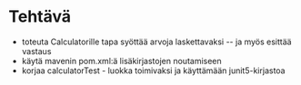# Tehtävä

 - toteuta Calculatorille tapa syöttää arvoja laskettavaksi
 	-- ja myös esittää vastaus 
 - käytä mavenin pom.xml:ä lisäkirjastojen noutamiseen
 - korjaa calculatorTest - luokka toimivaksi ja käyttämään junit5-kirjastoa
   
